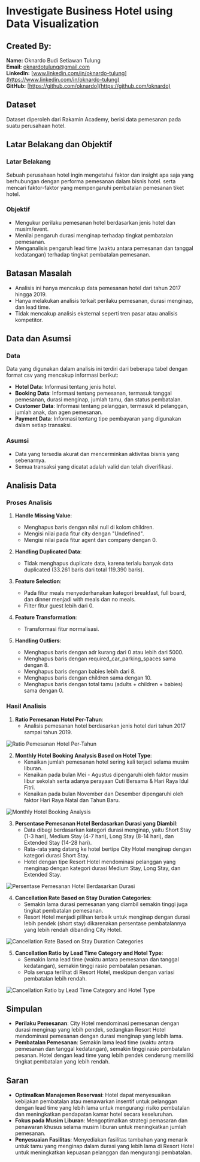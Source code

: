# Investigate Business Hotel using Data Visualization

## Created By:
**Name:** Oknardo Budi Setiawan Tulung  
**Email:** oknardotulung@gmail.com  
**LinkedIn:** [www.linkedin.com/in/oknardo-tulung](https://www.linkedin.com/in/oknardo-tulung)  
**GitHub:** [https://github.com/oknardo](https://github.com/oknardo)

## Dataset
Dataset diperoleh dari Rakamin Academy, berisi data pemesanan pada suatu perusahaan hotel.

## Latar Belakang dan Objektif
### Latar Belakang
Sebuah perusahaan hotel ingin mengetahui faktor dan insight apa saja yang berhubungan dengan performa pemesanan dalam bisnis hotel. serta mencari faktor-faktor yang mempengaruhi pembatalan pemesanan tiket hotel.

### Objektif
- Mengukur perilaku pemesanan hotel berdasarkan jenis hotel dan musim/event.
- Menilai pengaruh durasi menginap terhadap tingkat pembatalan pemesanan.
- Menganalisis pengaruh lead time (waktu antara pemesanan dan tanggal kedatangan) terhadap tingkat pembatalan pemesanan.

## Batasan Masalah
- Analisis ini hanya mencakup data pemesanan hotel dari tahun 2017 hingga 2019.
- Hanya melakukan analisis terkait perilaku pemesanan, durasi menginap, dan lead time.
- Tidak mencakup analisis eksternal seperti tren pasar atau analisis kompetitor.

## Data dan Asumsi
### Data
Data yang digunakan dalam analisis ini terdiri dari beberapa tabel dengan format csv yang mencakup informasi berikut:
- **Hotel Data**: Informasi tentang jenis hotel.
- **Booking Data**: Informasi tentang pemesanan, termasuk tanggal pemesanan, durasi menginap, jumlah tamu, dan status pembatalan.
- **Customer Data**: Informasi tentang pelanggan, termasuk id pelanggan, jumlah anak, dan agen pemesanan.
- **Payment Data**: Informasi tentang tipe pembayaran yang digunakan dalam setiap transaksi.

### Asumsi
- Data yang tersedia akurat dan mencerminkan aktivitas bisnis yang sebenarnya.
- Semua transaksi yang dicatat adalah valid dan telah diverifikasi.

## Analisis Data
### Proses Analisis
1. **Handle Missing Value**:
   - Menghapus baris dengan nilai null di kolom children.
   - Mengisi nilai pada fitur city dengan "Undefined".
   - Mengisi nilai pada fitur agent dan company dengan 0.

2. **Handling Duplicated Data**:
   - Tidak menghapus duplicate data, karena terlalu banyak data duplicated (33.261 baris dari total 119.390 baris).

3. **Feature Selection**:
   - Pada fitur meals menyederhanakan kategori breakfast, full board, dan dinner menjadi with meals dan no meals.
   - Filter fitur guest lebih dari 0.

4. **Feature Transformation**:
   - Transformasi fitur normalisasi.

5. **Handling Outliers**:
   - Menghapus baris dengan adr kurang dari 0 atau lebih dari 5000.
   - Menghapus baris dengan required_car_parking_spaces sama dengan 8.
   - Menghapus baris dengan babies lebih dari 8.
   - Menghapus baris dengan children sama dengan 10.
   - Menghapus baris dengan total tamu (adults + children + babies) sama dengan 0.

### Hasil Analisis
1. **Ratio Pemesanan Hotel Per-Tahun**:
   - Analisis pemesanan hotel berdasarkan jenis hotel dari tahun 2017 sampai tahun 2019.

![Ratio Pemesanan Hotel Per-Tahun](https://github.com/user-attachments/assets/1f809dec-e4fd-420d-9783-97d7cf675a8b)

2. **Monthly Hotel Booking Analysis Based on Hotel Type**:
   - Kenaikan jumlah pemesanan hotel sering kali terjadi selama musim liburan.
   - Kenaikan pada bulan Mei - Agustus dipengaruhi oleh faktor musim libur sekolah serta adanya perayaan Cuti Bersama & Hari Raya Idul Fitri.
   - Kenaikan pada bulan November dan Desember dipengaruhi oleh faktor Hari Raya Natal dan Tahun Baru.

![Monthly Hotel Booking Analysis](https://github.com/user-attachments/assets/755c3f92-45c9-41f3-9545-2ec613b875cb)

3. **Persentase Pemesanan Hotel Berdasarkan Durasi yang Diambil**:
   - Data dibagi berdasarkan kategori durasi menginap, yaitu Short Stay (1-3 hari), Medium Stay (4-7 hari), Long Stay (8-14 hari), dan Extended Stay (14-28 hari).
   - Rata-rata yang datang ke hotel bertipe City Hotel menginap dengan kategori durasi Short Stay.
   - Hotel dengan tipe Resort Hotel mendominasi pelanggan yang menginap dengan kategori durasi Medium Stay, Long Stay, dan Extended Stay.

![Persentase Pemesanan Hotel Berdasarkan Durasi](https://github.com/user-attachments/assets/fb62907a-5f3e-46be-ac06-bb35e47747f1)

4. **Cancellation Rate Based on Stay Duration Categories**:
   - Semakin lama durasi pemesanan yang diambil semakin tinggi juga tingkat pembatalan pemesanan.
   - Resort Hotel menjadi pilihan terbaik untuk menginap dengan durasi lebih pendek (short stay) dikarenakan persentase pembatalannya yang lebih rendah dibanding City Hotel.

![Cancellation Rate Based on Stay Duration Categories](https://github.com/user-attachments/assets/7e005f95-07af-4074-ae5f-bdf396f4b996)

5. **Cancellation Ratio by Lead Time Category and Hotel Type**:
   - Semakin lama lead time (waktu antara pemesanan dan tanggal kedatangan), semakin tinggi rasio pembatalan pesanan.
   - Pola serupa terlihat di Resort Hotel, meskipun dengan variasi pembatalan lebih rendah.

![Cancellation Ratio by Lead Time Category and Hotel Type](https://github.com/user-attachments/assets/4fbec9a4-3610-4d2c-9b5f-e9a7a9e64414)

## Simpulan
- **Perilaku Pemesanan**: City Hotel mendominasi pemesanan dengan durasi menginap yang lebih pendek, sedangkan Resort Hotel mendominasi pemesanan dengan durasi menginap yang lebih lama.
- **Pembatalan Pemesanan**: Semakin lama lead time (waktu antara pemesanan dan tanggal kedatangan), semakin tinggi rasio pembatalan pesanan. Hotel dengan lead time yang lebih pendek cenderung memiliki tingkat pembatalan yang lebih rendah.

## Saran
- **Optimalkan Manajemen Reservasi**: Hotel dapat menyesuaikan kebijakan pembatalan atau menawarkan insentif untuk pelanggan dengan lead time yang lebih lama untuk mengurangi risiko pembatalan dan meningkatkan pendapatan kamar hotel secara keseluruhan.
- **Fokus pada Musim Liburan**: Mengoptimalkan strategi pemasaran dan penawaran khusus selama musim liburan untuk meningkatkan jumlah pemesanan.
- **Penyesuaian Fasilitas**: Menyediakan fasilitas tambahan yang menarik untuk tamu yang menginap dalam durasi yang lebih lama di Resort Hotel untuk meningkatkan kepuasan pelanggan dan mengurangi pembatalan.
